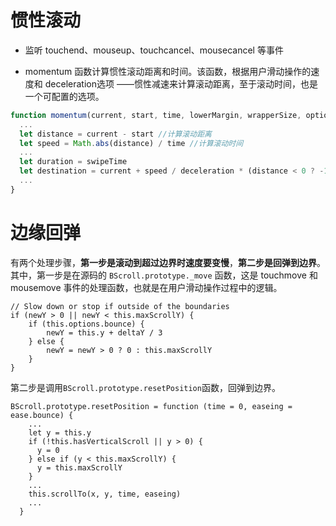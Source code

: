 # 惯性滚动

- 监听 touchend、mouseup、touchcancel、mousecancel 等事件

-  momentum 函数计算惯性滚动距离和时间。该函数，根据用户滑动操作的速度和 deceleration选项 ——惯性减速来计算滚动距离，至于滚动时间，也是一个可配置的选项。

  ```js
  function momentum(current, start, time, lowerMargin, wrapperSize, options) {  
    ...
    let distance = current - start //计算滚动距离
    let speed = Math.abs(distance) / time //计算滚动时间
    ...
    let duration = swipeTime
    let destination = current + speed / deceleration * (distance < 0 ? -1 : 1)
    ...
  }
  ```



# 边缘回弹

有两个处理步骤，**第一步是滚动到超过边界时速度要变慢**，**第二步是回弹到边界**。其中，第一步是在源码的 `BScroll.prototype._move` 函数，这是 touchmove 和 mousemove 事件的处理函数，也就是在用户滑动操作过程中的逻辑。



```
// Slow down or stop if outside of the boundaries
if (newY > 0 || newY < this.maxScrollY) {
    if (this.options.bounce) {
        newY = this.y + deltaY / 3
    } else {
        newY = newY > 0 ? 0 : this.maxScrollY
    }
}
```

第二步是调用`BScroll.prototype.resetPosition`函数，回弹到边界。

```
BScroll.prototype.resetPosition = function (time = 0, easeing = ease.bounce) {
    ...
    let y = this.y
    if (!this.hasVerticalScroll || y > 0) {
      y = 0
    } else if (y < this.maxScrollY) {
      y = this.maxScrollY
    }
    ...
    this.scrollTo(x, y, time, easeing)
    ...
  }
```